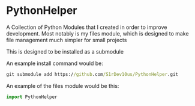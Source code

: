 # PythonHelper
A Collection of Python Modules that I created in order to improve development. Most notably is my files module, which is designed to make file management much simpler for small projects

This is designed to be installed as a submodule

An example install command would be: 
```cmd
git submodule add https://github.com/S1rDev10us/PythonHelper.git
```




An example of the files module would be this:
```py
import PythonHelper
```


